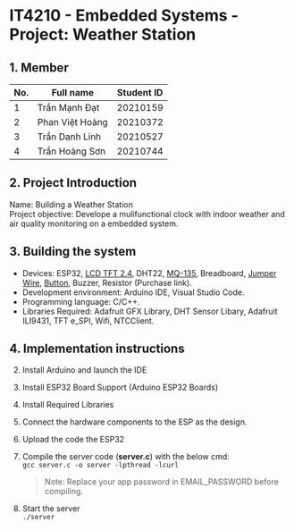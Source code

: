 # IT4210 - Embedded Systems - Project: Weather Station
## 1. Member
| No. |  Full name      | Student ID|
|-----|-----------------|-----------|
|  1  |  Trần Mạnh Đạt  | 20210159  |
|  2  | Phan Việt Hoàng | 20210372  |
|  3  | Trần Danh Linh  | 20210527  |
|  4  | Trần Hoàng Sơn  | 20210744  |

## 2. Project Introduction 
Name: Building a Weather Station \
Project objective: Develope a mulifunctional clock with indoor weather and air quality monitoring on a embedded system.

## 3. Building the system
- Devices: ESP32,  [LCD TFT 2.4](https://shopee.vn/M%C3%A0n-h%C3%ACnh-LCD-TFT-c%E1%BA%A3m-%E1%BB%A9ng-1.8-2.4-2.8-3.2-3.5-inch-SPI-cho-Arduino-ESP-i.330801854.24158446698?xptdk=23a411b6-4434-4119-84d3-810c1bae9b1d&fbclid=IwAR0mosN6kOy84kZnLfknSB1vfLk_Y4u6Vb0YZEppFElZ2gUGtfXslXeMl2A), DHT22, [MQ-135](https://shopee.vn/Module-Cảm-Biến-Chất-Lượng-Không-Kh%C3%AD-MQ135-MQ2-i.117503124.24350246624?sp_atk=fa0bcde8-68ca-4b26-8fcb-83077713ad5b&xptdk=fa0bcde8-68ca-4b26-8fcb-83077713ad5b), Breadboard, [Jumper Wire](https://shopee.vn/-L%E1%BA%ADp-Tr%C3%ACnh-Nh%C3%BAng-A-Z-G16-H%E1%BB%99p-G%E1%BB%93m-140-D%C3%A2y-C%E1%BA%AFm-Board-Test-i.107147748.22006884825?xptdk=a976812f-be33-4fd1-9cee-66e137d4bbf4&fbclid=IwAR05qScDSY-8r-3U31J760PkESmJaxe7Y5clcl2oxWoQluyZ_-GbGgx9h94), [Button](https://shopee.vn/-L%E1%BA%ADp-Tr%C3%ACnh-Nh%C3%BAng-A-Z-G16-H%E1%BB%99p-G%E1%BB%93m-140-D%C3%A2y-C%E1%BA%AFm-Board-Test-i.107147748.22006884825?xptdk=a976812f-be33-4fd1-9cee-66e137d4bbf4&fbclid=IwAR05qScDSY-8r-3U31J760PkESmJaxe7Y5clcl2oxWoQluyZ_-GbGgx9h94), Buzzer, Resistor (Purchase link).
- Development environment:  Arduino IDE, Visual Studio Code.
- Programming language: C/C++.
- Libraries Required: Adafruit GFX Library, DHT Sensor Libary, Adafruit ILI9431, TFT e_SPI, Wifi, NTCClient.
## 4. Implementation instructions
2. Install Arduino and launch the IDE
3. Install ESP32 Board Support (Arduino ESP32 Boards)
3. Install Required Libraries
4. Connect the hardware components to the ESP as the design. 
5. Upload the code the ESP32
6. Compile the server code (**server.c**) with the below cmd: \
`gcc server.c -o server -lpthread -lcurl`

    > Note: Replace your app password in EMAIL_PASSWORD before compiling.
7. Start the server \
`./server`
